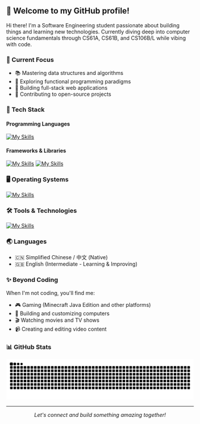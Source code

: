 ## 👋 Welcome to my GitHub profile!

Hi there! I'm a Software Engineering student passionate about building things and learning new technologies. Currently diving deep into computer science fundamentals through CS61A, CS61B, and CS106B/L while vibing with code.

### 🎯 Current Focus
- 📚 Mastering data structures and algorithms
- 🌱 Exploring functional programming paradigms
- 🔨 Building full-stack web applications
- 🚀 Contributing to open-source projects
### 🔭 Tech Stack

#### Programming Languages
[![My Skills](https://skillicons.dev/icons?i=py,java,cpp,go,rust,c,haskell,ts,js,clojure,html,css,wasm,lua&theme=light)](https://skillicons.dev)

#### Frameworks & Libraries
[![My Skills](https://skillicons.dev/icons?i=spring,tailwind,vue,react,nodejs,nextjs,nuxtjs,electron,express,fastapi,flask&theme=light)](https://skillicons.dev)
[![My Skills](https://skillicons.dev/icons?i=threejs)](https://skillicons.dev)

### 🖥️ Operating Systems
[![My Skills](https://skillicons.dev/icons?i=debian,arch,ubuntu,kali,nix,linux,windows&theme=light)](https://skillicons.dev)

### 🛠️ Tools & Technologies
[![My Skills](https://skillicons.dev/icons?i=vscode,idea,docker,git,vim,cmake,npm,webpack,vite,figma,bash,powershell,notion&theme=light)](https://skillicons.dev)

### 🌏 Languages
- 🇨🇳 Simplified Chinese / 中文 (Native)
- 🇬🇧 English (Intermediate - Learning & Improving)

### ✨ Beyond Coding
When I'm not coding, you'll find me:
- 🎮 Gaming (Minecraft Java Edition and other platforms)
- 🔧 Building and customizing computers
- 🎬 Watching movies and TV shows
- 📹 Creating and editing video content

### 📊 GitHub Stats

![github contribution grid snake animation](https://raw.githubusercontent.com/hygroupseries/hygroupseries/output/github-contribution-grid-snake.svg)

---

<div align="center">
  <i>Let's connect and build something amazing together!</i>
</div>

